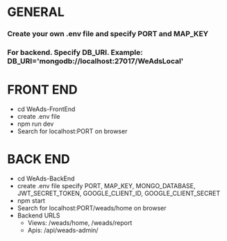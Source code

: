 # GENERAL
### Create your own .env file and specify PORT and MAP_KEY
### For backend. Specify DB_URI. Example: DB_URI='mongodb://localhost:27017/WeAdsLocal'

# FRONT END

- cd WeAds-FrontEnd
- create .env file
- npm run dev
- Search for localhost:PORT on browser

# BACK END

- cd WeAds-BackEnd
- create .env file specify PORT, MAP_KEY, MONGO_DATABASE, JWT_SECRET_TOKEN, GOOGLE_CLIENT_ID, GOOGLE_CLIENT_SECRET
- npm start
- Search for localhost:PORT/weads/home on browser
- Backend URLS
  - Views: /weads/home, /weads/report
  - Apis: /api/weads-admin/
